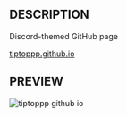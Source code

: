 ## DESCRIPTION
Discord-themed GitHub page

[tiptoppp.github.io](https://tiptoppp.github.io/)

## PREVIEW
![tiptoppp github io](https://user-images.githubusercontent.com/105000222/173208046-08d4aa87-95a2-4c5e-9946-7f4f7c309d52.png)
